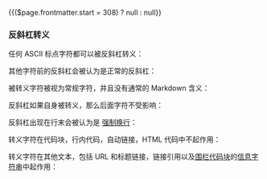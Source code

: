{{($page.frontmatter.start = 308) ? null : null}}
### 反斜杠转义

任何 ASCII 标点字符都可以被反斜杠转义：  
<Example :index="$page.frontmatter.start++"/>

其他字符前的反斜杠会被认为是正常的反斜杠：  
<Example :index="$page.frontmatter.start++"/>

被转义字符被视为常规字符，并且没有通常的 Markdown 含义：  
<Example :index="$page.frontmatter.start++"/>

反斜杠如果自身被转义，那么后面字符不受影响：  
<Example :index="$page.frontmatter.start++"/>

反斜杠出现在行末会被认为是 [强制换行](https://github.github.com/gfm/#hard-line-break)：  
<Example :index="$page.frontmatter.start++"/>

转义字符在代码块，行内代码，自动链接，HTML 代码中不起作用：  
<Example :index="$page.frontmatter.start++"/>

<Example :index="$page.frontmatter.start++"/>

<Example :index="$page.frontmatter.start++"/>

<Example :index="$page.frontmatter.start++"/>

<Example :index="$page.frontmatter.start++"/>

转义字符在其他文本，包括 URL 和标题链接，链接引用以及[围栏代码块](https://github.github.com/gfm/#fenced-code-blocks)的[信息字符串](https://github.github.com/gfm/#info-string)中起作用：    
<Example :index="$page.frontmatter.start++"/>

<Example :index="$page.frontmatter.start++"/>

<Example :index="$page.frontmatter.start++"/>
